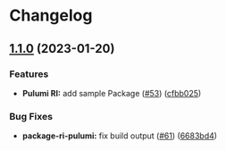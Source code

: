 # Changelog

## [1.1.0](https://github.com/openfabr/cdf/compare/package-ri-pulumi-typescript-v1.0.0...package-ri-pulumi-typescript-v1.1.0) (2023-01-20)


### Features

* **Pulumi RI:** add sample Package ([#53](https://github.com/openfabr/cdf/issues/53)) ([cfbb025](https://github.com/openfabr/cdf/commit/cfbb025f6596dfa61334d8f138895feaf440fc95))


### Bug Fixes

* **package-ri-pulumi:** fix build output ([#61](https://github.com/openfabr/cdf/issues/61)) ([6683bd4](https://github.com/openfabr/cdf/commit/6683bd40b8f9dba550377115ba74594f3f23c1f8))
